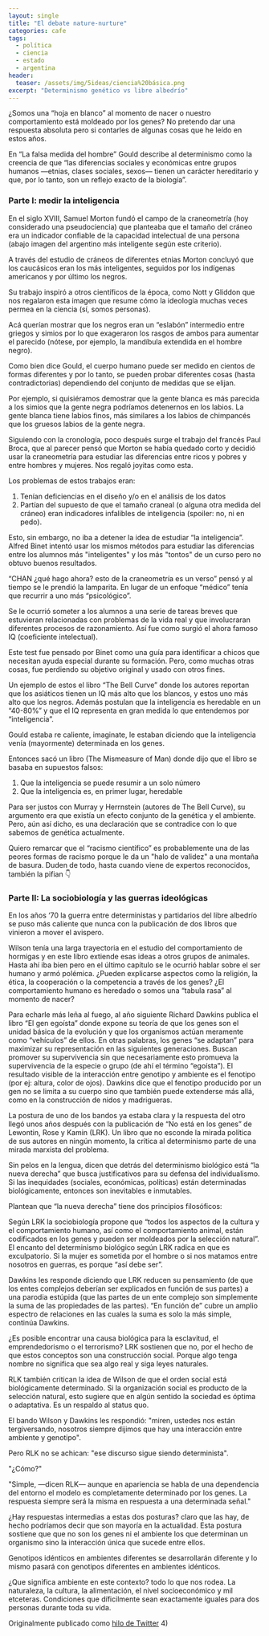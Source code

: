 ```yaml
---
layout: single
title: "El debate nature-nurture"
categories: cafe
tags:
  - política
  - ciencia
  - estado
  - argentina
header:
  teaser: /assets/img/5ideas/ciencia%20básica.png
excerpt: "Determinismo genético vs libre albedrío"
---
```


¿Somos una “hoja en blanco” al momento de nacer o nuestro comportamiento está moldeado por los genes? No pretendo dar una respuesta absoluta pero si contarles de algunas cosas que he leído en estos años.

En “La falsa medida del hombre” Gould describe al determinismo como la creencia de que “las diferencias sociales y económicas entre grupos humanos —etnias, clases sociales, sexos— tienen un carácter hereditario y que, por lo tanto, son un reflejo exacto de la biología”.

<h3>Parte I: medir la inteligencia</h3>

En el siglo XVIII, Samuel Morton fundó el campo de la craneometría (hoy considerado una pseudociencia)  que planteaba que el tamaño del cráneo era un indicador confiable de la capacidad intelectual de una persona (abajo imagen del argentino más inteligente según este criterio).

A través del estudio de cráneos de diferentes etnias Morton concluyó que los caucásicos eran los más inteligentes, seguidos por los indígenas americanos y por último los negros.

Su trabajo inspiró a otros científicos de la época, como Nott y Gliddon que nos regalaron esta imagen que resume cómo la ideología muchas veces permea en la ciencia (sí, somos personas).

Acá querían mostrar que los negros eran un “eslabón” intermedio entre griegos y simios por lo que exageraron los rasgos de ambos para aumentar el parecido (nótese, por ejemplo, la mandíbula extendida en el hombre negro).

Como bien dice Gould, el cuerpo humano puede ser medido en cientos de formas diferentes y por lo tanto, se pueden probar diferentes cosas (hasta contradictorias) dependiendo del conjunto de medidas que se elijan.

Por ejemplo, si quisiéramos demostrar que la gente blanca es más parecida a los simios que la gente negra podríamos detenernos en los labios. La gente blanca tiene labios finos, más similares a los labios de chimpancés que los gruesos labios de la gente negra.

Siguiendo con la cronología, poco después surge el trabajo del francés Paul Broca, que al parecer pensó que Morton se había quedado corto y decidió usar la craneometría para estudiar las diferencias entre ricos y pobres y entre hombres y mujeres. Nos regaló joyitas como esta.

Los problemas de estos trabajos eran:
1) Tenían deficiencias en el diseño y/o en el análisis de los datos
2) Partían del supuesto de que el tamaño craneal (o alguna otra medida del cráneo) eran indicadores infalibles de inteligencia (spoiler: no, ni en pedo).

Esto, sin embargo, no iba a detener la idea de estudiar “la inteligencia”. Alfred Binet intentó usar los mismos métodos para estudiar las diferencias entre los alumnos más "inteligentes" y los más "tontos" de un curso pero no obtuvo buenos resultados.

“CHAN ¿qué hago ahora? esto de la craneometría es un verso” pensó y al tiempo se le prendió la lamparita. En lugar de un enfoque “médico” tenía que recurrir a uno más “psicológico”.

Se le ocurrió someter a los alumnos a una serie de tareas breves que estuvieran relacionadas con problemas de la vida real y que involucraran diferentes procesos de razonamiento.  Así fue como surgió el ahora famoso IQ (coeficiente intelectual).

Este test fue pensado por Binet como una guía para identificar a chicos que necesitan ayuda especial durante su formación. Pero, como muchas otras cosas, fue perdiendo su objetivo original y usado con otros fines.

Un ejemplo de estos el libro  “The Bell Curve”  donde los autores reportan que los asiáticos tienen un IQ más alto que los blancos, y estos uno más alto que los negros.
Además postulan que la inteligencia es heredable en un “40-80%” y que el IQ representa en gran medida lo que entendemos por “inteligencia”.

Gould estaba re caliente, imaginate, le estaban diciendo que la inteligencia venía (mayormente) determinada en los genes.

Entonces sacó un libro (The Mismeasure of Man) donde dijo que el libro se basaba en supuestos falsos:
1) Que la inteligencia se puede resumir a un solo número
2) Que la inteligencia es, en primer lugar, heredable

Para ser justos con Murray y Herrnstein (autores de The Bell Curve), su argumento era que existía un efecto conjunto de la genética y el ambiente. Pero, aún así dicho, es una declaración que se contradice con lo que sabemos de genética actualmente.

Quiero remarcar que el “racismo científico” es probablemente una de las peores formas de racismo porque le da un "halo de validez" a una montaña de basura. Duden de todo, hasta cuando viene de expertos reconocidos, también la pifian 👇

<h3>Parte II: La sociobiología y las guerras ideológicas</h3>

En los años ‘70 la guerra entre deterministas y partidarios del libre albedrío se puso más caliente que nunca con la publicación de dos libros que vinieron a mover el avispero.

Wilson tenía una larga trayectoria en el estudio del comportamiento de hormigas y en este libro extiende esas ideas a otros grupos de animales. Hasta ahí iba bien pero en el último capítulo se le ocurrió hablar sobre el ser humano y armó polémica. ¿Pueden explicarse aspectos como la religión, la ética, la cooperación o la competencia a través de los genes? ¿El comportamiento humano es heredado o somos una “tabula rasa” al momento de nacer?

Para echarle más leña al fuego, al año siguiente Richard Dawkins publica el libro “El gen egoísta” donde expone su teoría de que los genes son el unidad básica de la evolución y que los organismos actúan meramente como “vehículos” de ellos. En otras palabras, los genes “se adaptan” para maximizar su representación en las siguientes generaciones. Buscan promover su supervivencia sin que necesariamente esto promueva la supervivencia de la especie o grupo (de ahí el término “egoísta”). El resultado visible de la interacción entre genotipo y ambiente es el fenotipo (por ej: altura, color de ojos). Dawkins dice que el fenotipo producido por un gen no se limita a su cuerpo sino que también puede extenderse más allá, como en la construcción de nidos y madrigueras.

La postura de uno de los bandos ya estaba clara y la respuesta del otro llegó unos años después con la publicación de “No está en los genes” de Lewontin, Rose y Kamin (LRK). Un libro que no esconde la mirada política de sus autores en ningún momento, la crítica al determinismo parte de una mirada marxista del problema.

Sin pelos en la lengua, dicen que detrás del determinismo biológico está “la nueva derecha” que busca justificativos para su defensa del individualismo. Si las inequidades (sociales, económicas, políticas) están determinadas biológicamente, entonces son inevitables e inmutables.

Plantean que “la nueva derecha” tiene dos principios filosóficos:

Según LRK la sociobiología propone que “todos los aspectos de la cultura y el comportamiento humano, así como el comportamiento animal, están codificados en los genes y pueden ser moldeados por la selección natural”. El encanto del determinismo biológico según LRK radica en que es exculpatorio. Si la mujer es sometida por el hombre o si nos matamos entre nosotros en guerras, es porque “así debe ser”.

Dawkins les responde diciendo que LRK reducen su pensamiento (de que los entes complejos deberían ser explicados en función de sus partes) a una parodia estúpida (que las partes de un ente complejo son simplemente la suma de las propiedades de las partes). “En función de” cubre un amplio espectro de relaciones en las cuales la suma es solo la más simple, continúa Dawkins.

¿Es posible encontrar una causa biológica para la esclavitud, el emprendedorismo o el terrorismo? LRK sostienen que no, por el hecho de que estos conceptos son una construcción social. Porque algo tenga nombre no significa que sea algo real y siga leyes naturales.

RLK también critican la idea de Wilson de que el orden social está biológicamente determinado. Si la organización social es producto de la selección natural, esto sugiere que en algún sentido la sociedad es óptima o adaptativa. Es un respaldo al status quo.

El bando Wilson y Dawkins les respondió: "miren, ustedes nos están tergiversando, nosotros siempre dijimos que hay una interacción entre ambiente y genotipo". 

Pero RLK no se achican: "ese discurso sigue siendo determinista".

"¿Cómo?" 

"Simple, —dicen RLK— aunque en apariencia se habla de una dependencia del entorno el modelo es completamente determinado por los genes. La respuesta siempre será la misma en respuesta a una determinada señal."

¿Hay respuestas intermedias a estas dos posturas? claro que las hay, de hecho podríamos decir que son mayoría en la actualidad. Esta postura sostiene que que no son los genes ni el ambiente los que determinan un organismo sino la interacción única que sucede entre ellos.

Genotipos idénticos en ambientes diferentes se desarrollarán diferente y lo mismo pasará con genotipos diferentes en ambientes idénticos.

¿Que significa ambiente en este contexto? todo lo que nos rodea. La naturaleza, la cultura, la alimentación, el nivel socioeconómico y mil etceteras. Condiciones que díficilmente sean exactamente iguales para dos personas durante toda su vida.






Originalmente publicado como <a href="https://twitter.com/germangfeler/status/1133528835461472257">hilo de Twitter</a>
4) 
